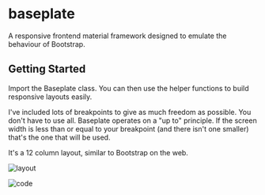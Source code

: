 # baseplate

A responsive frontend material framework designed to emulate the behaviour of Bootstrap.

## Getting Started

Import the Baseplate class. You can then use the helper functions to build responsive layouts easily.

I've included lots of breakpoints to give as much freedom as possible. You don't have to use all. Baseplate operates on a "up to" principle. If the screen width is less than or equal to your breakpoint (and there isn't one smaller) that's the one that will be used.

It's a 12 column layout, similar to Bootstrap on the web.

![layout](https://i.imgur.com/RSK8mmp.png)

![code](https://i.imgur.com/75W8Cgd.png)
